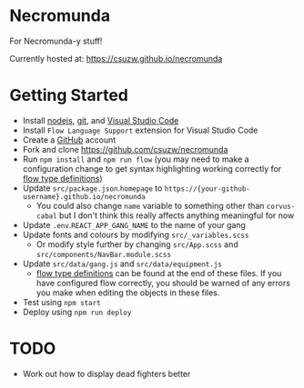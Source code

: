 # Necromunda

For Necromunda-y stuff!

Currently hosted at: <https://csuzw.github.io/necromunda>

# Getting Started

* Install [nodejs](https://nodejs.org/en/), [git](https://git-scm.com/), and [Visual Studio Code](https://code.visualstudio.com/)
* Install `Flow Language Support` extension for Visual Studio Code
* Create a [GitHub](https://github.com/) account
* Fork and clone https://github.com/csuzw/necromunda
* Run `npm install` and `npm run flow` (you may need to make a configuration change to get syntax highlighting working correctly for [flow type definitions](https://flow.org/en/docs/))
* Update `src/package.json`.`homepage` to `https://{your-github-username}.github.io/necromunda`
    * You could also change `name` variable to something other than `corvus-cabal` but I don't think this really affects anything meaningful for now
* Update `.env`.`REACT_APP_GANG_NAME` to the name of your gang
* Update fonts and colours by modifying `src/_variables.scss` 
    * Or modify style further by changing `src/App.scss` and `src/components/NavBar.module.scss`
* Update `src/data/gang.js` and `src/data/equipment.js`
    * [flow type definitions](https://flow.org/en/docs/) can be found at the end of these files.  If you have configured flow correctly, you should be warned of any errors you make when editing the objects in these files.
* Test using `npm start`
* Deploy using `npm run deploy`

# TODO 

* Work out how to display dead fighters better

